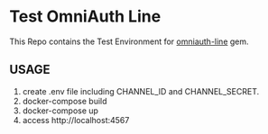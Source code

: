 # Test OmniAuth Line

This Repo contains the Test Environment for [omniauth-line](https://github.com/kazasiki/omniauth-line) gem.

## USAGE

1. create .env file including CHANNEL_ID and CHANNEL_SECRET.
2. docker-compose build
3. docker-compose up
4. access http://localhost:4567
